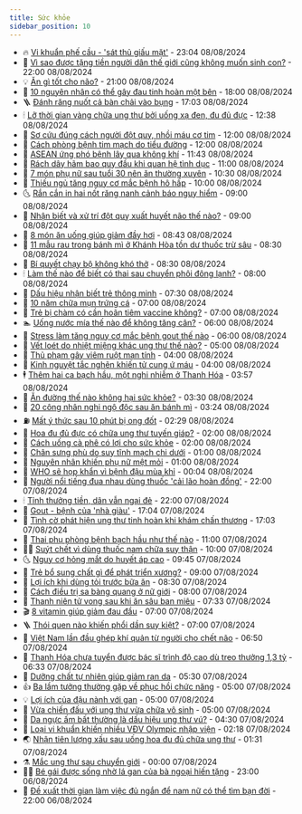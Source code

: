 ```yaml
---
title: Sức khỏe
sidebar_position: 10
---
```


<!-- vnexpress-suc-khoe:START -->
- 🔥 [Vi khuẩn phế cầu - &#39;sát thủ giấu mặt&#39;](https://vnexpress.net/vi-khuan-phe-cau-sat-thu-giau-mat-4779103.html) - 23:04 08/08/2024
- 🥰 [Vì sao được tặng tiền người dân thế giới cũng không muốn sinh con?](https://vnexpress.net/vi-sao-duoc-tang-tien-nguoi-dan-the-gioi-cung-khong-muon-sinh-con-4779304.html) - 22:00 08/08/2024
- 💡 [Ăn gì tốt cho não?](https://vnexpress.net/an-gi-tot-cho-nao-4778356.html) - 21:00 08/08/2024
- 🤗 [10 nguyên nhân có thể gây đau tinh hoàn một bên](https://vnexpress.net/10-nguyen-nhan-co-the-gay-dau-tinh-hoan-mot-ben-4779010.html) - 18:00 08/08/2024
- 🪜 [Đánh răng nuốt cả bàn chải vào bụng](https://vnexpress.net/danh-rang-nuot-ca-ban-chai-vao-bung-4779371.html) - 17:03 08/08/2024
- 🕯 [Lỡ thời gian vàng chữa ung thư bởi uống xạ đen, đu đủ đực](https://vnexpress.net/lo-thoi-gian-vang-chua-ung-thu-boi-uong-xa-den-du-du-duc-4779332.html) - 12:38 08/08/2024
- 🤭 [Sơ cứu đúng cách người đột quỵ, nhồi máu cơ tim](https://vnexpress.net/so-cuu-dung-cach-nguoi-dot-quy-nhoi-mau-co-tim-4779280.html) - 12:00 08/08/2024
- 👀 [Cách phòng bệnh tim mạch do tiểu đường](https://vnexpress.net/cach-phong-benh-tim-mach-do-tieu-duong-4779132.html) - 12:00 08/08/2024
- 🌋 [ASEAN ứng phó bệnh lây qua không khí](https://vnexpress.net/asean-ung-pho-benh-lay-qua-khong-khi-4779232.html) - 11:43 08/08/2024
- 🫶 [Rách dây hãm bao quy đầu khi quan hệ tình dục](https://vnexpress.net/rach-day-ham-bao-quy-dau-khi-quan-he-tinh-duc-4779250.html) - 11:00 08/08/2024
- 🦆 [7 món phụ nữ sau tuổi 30 nên ăn thường xuyên](https://vnexpress.net/7-mon-phu-nu-sau-tuoi-30-nen-an-thuong-xuyen-4779049.html) - 10:30 08/08/2024
- 🚀 [Thiếu ngủ tăng nguy cơ mắc bệnh hô hấp](https://vnexpress.net/thieu-ngu-tang-nguy-co-mac-benh-ho-hap-4779193.html) - 10:00 08/08/2024
- 🌜 [Rắn cắn in hai nốt răng nanh cảnh báo nguy hiểm](https://vnexpress.net/ran-can-in-hai-not-rang-nanh-canh-bao-nguy-hiem-4778989.html) - 09:00 08/08/2024
- 🧰 [Nhận biết và xử trí đột quỵ xuất huyết não thế nào?](https://vnexpress.net/nhan-biet-va-xu-tri-dot-quy-xuat-huyet-nao-the-nao-4779181.html) - 09:00 08/08/2024
- 💫 [8 món ăn uống giúp giảm đầy hơi](https://vnexpress.net/8-mon-an-uong-giup-giam-day-hoi-4778974.html) - 08:43 08/08/2024
- 🌝 [11 mẫu rau trong bánh mì ở Khánh Hòa tồn dư thuốc trừ sâu](https://vnexpress.net/11-mau-rau-trong-banh-mi-o-khanh-hoa-ton-du-thuoc-tru-sau-4779175.html) - 08:30 08/08/2024
- 🗽 [Bí quyết chạy bộ không khó thở](https://vnexpress.net/bi-quyet-chay-bo-khong-kho-tho-4779096.html) - 08:30 08/08/2024
- 🕯 [Làm thế nào để biết có thai sau chuyển phôi đông lạnh?](https://vnexpress.net/lam-the-nao-de-biet-co-thai-sau-chuyen-phoi-dong-lanh-4779166.html) - 08:00 08/08/2024
- 🦅 [Dấu hiệu nhận biết trẻ thông minh](https://vnexpress.net/dau-hieu-nhan-biet-tre-thong-minh-4779118.html) - 07:30 08/08/2024
- 🦆 [10 năm chữa mụn trứng cá](https://vnexpress.net/10-nam-chua-mun-trung-ca-4779178.html) - 07:00 08/08/2024
- 🎊 [Trẻ bị chàm có cần hoãn tiêm vaccine không?](https://vnexpress.net/tre-bi-cham-co-can-hoan-tiem-vaccine-khong-4778845.html) - 07:00 08/08/2024
- 🏊 [Uống nước mía thế nào để không tăng cân?](https://vnexpress.net/uong-nuoc-mia-the-nao-de-khong-tang-can-4779162.html) - 06:00 08/08/2024
- 📝 [Stress làm tăng nguy cơ mắc bệnh gout thế nào](https://vnexpress.net/stress-lam-tang-nguy-co-mac-benh-gout-the-nao-4776537.html) - 06:00 08/08/2024
- 💯 [Vết loét do nhiệt miệng khác ung thư thế nào?](https://vnexpress.net/vet-loet-do-nhiet-mieng-khac-ung-thu-the-nao-4779084.html) - 05:00 08/08/2024
- 🌊 [Thủ phạm gây viêm ruột mạn tính](https://vnexpress.net/thu-pham-gay-viem-ruot-man-tinh-4779113.html) - 04:00 08/08/2024
- 🚀 [Kinh nguyệt tắc nghẽn khiến tử cung ứ máu](https://vnexpress.net/kinh-nguyet-tac-nghen-khien-tu-cung-u-mau-4779019.html) - 04:00 08/08/2024
- 🕴 [Thêm hai ca bạch hầu, một nghi nhiễm ở Thanh Hóa](https://vnexpress.net/phat-hien-them-hai-ca-bach-hau-mot-nghi-nhiem-o-thanh-hoa-4779086.html) - 03:57 08/08/2024
- 🗽 [Ăn đường thế nào không hại sức khỏe?](https://vnexpress.net/an-duong-the-nao-khong-hai-suc-khoe-4779041.html) - 03:30 08/08/2024
- 🎡 [20 công nhân nghi ngộ độc sau ăn bánh mì](https://vnexpress.net/20-cong-nhan-nghi-ngo-doc-sau-an-banh-mi-4779048.html) - 03:24 08/08/2024
- ⛽️ [Mất ý thức sau 10 phút bị ong đốt](https://vnexpress.net/mat-y-thuc-sau-10-phut-bi-ong-dot-4779035.html) - 02:29 08/08/2024
- 🦆 [Hoa đu đủ đực có chữa ung thư tuyến giáp?](https://vnexpress.net/hoa-du-du-duc-co-chua-ung-thu-tuyen-giap-4778967.html) - 02:00 08/08/2024
- 🤩 [Cách uống cà phê có lợi cho sức khỏe](https://vnexpress.net/cach-uong-ca-phe-co-loi-cho-suc-khoe-4778633.html) - 02:00 08/08/2024
- 🦒 [Chân sưng phù do suy tĩnh mạch chi dưới](https://vnexpress.net/chan-sung-phu-do-suy-tinh-mach-chi-duoi-4778862.html) - 01:00 08/08/2024
- 💫 [Nguyên nhân khiến phụ nữ mệt mỏi](https://vnexpress.net/nguyen-nhan-khien-phu-nu-met-moi-4778742.html) - 01:00 08/08/2024
- 🐘 [WHO sẽ họp khẩn vì bệnh đậu mùa khỉ](https://vnexpress.net/who-hop-khan-vi-benh-dau-mua-khi-4779003.html) - 00:04 08/08/2024
- 🚀 [Người nổi tiếng đua nhau dùng thuốc &#39;cải lão hoàn đồng&#39;](https://vnexpress.net/nguoi-noi-tieng-dua-nhau-dung-thuoc-cai-lao-hoan-dong-4778798.html) - 22:00 07/08/2024
- 🕯 [Tỉnh thưởng tiền, dân vẫn ngại đẻ](https://vnexpress.net/tinh-thuong-tien-dan-van-ngai-de-4772894.html) - 22:00 07/08/2024
- 🦏 [Gout - bệnh của &#39;nhà giàu&#39;](https://vnexpress.net/gout-benh-cua-nha-giau-4778907.html) - 17:04 07/08/2024
- 🦄 [Tình cờ phát hiện ung thư tinh hoàn khi khám chấn thương](https://vnexpress.net/tinh-co-phat-hien-ung-thu-tinh-hoan-khi-kham-chan-thuong-4778682.html) - 17:03 07/08/2024
- 🦒 [Thai phụ phòng bệnh bạch hầu như thế nào](https://vnexpress.net/thai-phu-phong-benh-bach-hau-nhu-the-nao-4778884.html) - 11:00 07/08/2024
- 👨‍🏫 [Suýt chết vì dùng thuốc nam chữa suy thận](https://vnexpress.net/suyt-chet-vi-dung-thuoc-nam-chua-suy-than-4778596.html) - 10:00 07/08/2024
- 🌜 [Nguy cơ hỏng mắt do huyết áp cao](https://vnexpress.net/nguy-co-hong-mat-do-huyet-ap-cao-4778757.html) - 09:45 07/08/2024
- 🚀 [Trẻ bổ sung chất gì để phát triển xương?](https://vnexpress.net/tre-bo-sung-chat-gi-de-phat-trien-xuong-4778820.html) - 09:00 07/08/2024
- 💃 [Lợi ích khi dùng tỏi trước bữa ăn](https://vnexpress.net/loi-ich-khi-dung-toi-truoc-bua-an-4778697.html) - 08:30 07/08/2024
- 💯 [Cách điều trị sa bàng quang ở nữ giới](https://vnexpress.net/cach-dieu-tri-sa-bang-quang-o-nu-gioi-4778738.html) - 08:00 07/08/2024
- 🤔 [Thanh niên tử vong sau khi ăn sâu ban miêu](https://vnexpress.net/thanh-nien-tu-vong-sau-khi-an-sau-ban-mieu-4778745.html) - 07:33 07/08/2024
- 🎬 [8 vitamin giúp giảm đau đầu](https://vnexpress.net/8-vitamin-giup-giam-dau-dau-4778754.html) - 07:00 07/08/2024
- 🪜 [Thói quen nào khiến phổi dần suy kiệt?](https://vnexpress.net/thoi-quen-nao-khien-phoi-dan-suy-kiet-4778737.html) - 07:00 07/08/2024
- 🦣 [Việt Nam lần đầu ghép khí quản từ người cho chết não](https://vnexpress.net/viet-nam-lan-dau-ghep-khi-quan-tu-nguoi-cho-chet-nao-4778749.html) - 06:50 07/08/2024
- 🧐 [Thanh Hóa chưa tuyển được bác sĩ trình độ cao dù treo thưởng 1,3 tỷ](https://vnexpress.net/thanh-hoa-chua-tuyen-duoc-bac-si-trinh-do-cao-du-treo-thuong-1-3-ty-4778663.html) - 06:33 07/08/2024
- 🤡 [Dưỡng chất tự nhiên giúp giảm rạn da](https://vnexpress.net/duong-chat-tu-nhien-giup-giam-ran-da-4778643.html) - 05:30 07/08/2024
- 👍 [Ba lầm tưởng thường gặp về phục hồi chức năng](https://vnexpress.net/ba-lam-tuong-thuong-gap-ve-phuc-hoi-chuc-nang-4778732.html) - 05:00 07/08/2024
- 💡 [Lợi ích của đậu nành với gan](https://vnexpress.net/loi-ich-cua-dau-nanh-voi-gan-4778700.html) - 05:00 07/08/2024
- 💯 [Vừa chiến đấu với ung thư vừa chữa vô sinh](https://vnexpress.net/vua-chien-dau-voi-ung-thu-vua-chua-vo-sinh-4778667.html) - 05:00 07/08/2024
- 🧠 [Da ngực ấm bất thường là dấu hiệu ung thư vú?](https://vnexpress.net/da-nguc-am-bat-thuong-la-dau-hieu-ung-thu-vu-4778617.html) - 04:30 07/08/2024
- 🎡 [Loại vi khuẩn khiến nhiều VĐV Olympic nhập viện](https://vnexpress.net/loai-vi-khuan-khien-nhieu-vdv-olympic-nhap-vien-4778551.html) - 02:18 07/08/2024
- 🌏 [Nhận tiên lượng xấu sau uống hoa đu đủ chữa ung thư](https://vnexpress.net/nhan-tien-luong-xau-sau-uong-hoa-du-du-chua-ung-thu-4778487.html) - 01:31 07/08/2024
- ⚗️ [Mắc ung thư sau chuyển giới](https://vnexpress.net/mac-ung-thu-sau-chuyen-gioi-4778322.html) - 00:00 07/08/2024
- 👨‍🏫 [Bé gái được sống nhờ lá gan của bà ngoại hiến tặng](https://vnexpress.net/be-gai-duoc-song-nho-la-gan-cua-ba-ngoai-hien-tang-4777719.html) - 23:00 06/08/2024
- 🤖 [Đề xuất thời gian làm việc đủ ngắn để nam nữ có thể tìm bạn đời](https://vnexpress.net/de-xuat-thoi-gian-lam-viec-du-ngan-de-nam-nu-co-thoi-gian-tim-ban-doi-4778404.html) - 22:00 06/08/2024<!-- vnexpress-suc-khoe:END -->
